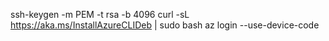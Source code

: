 
ssh-keygen -m PEM -t rsa -b 4096
curl -sL https://aka.ms/InstallAzureCLIDeb | sudo bash
az login --use-device-code

